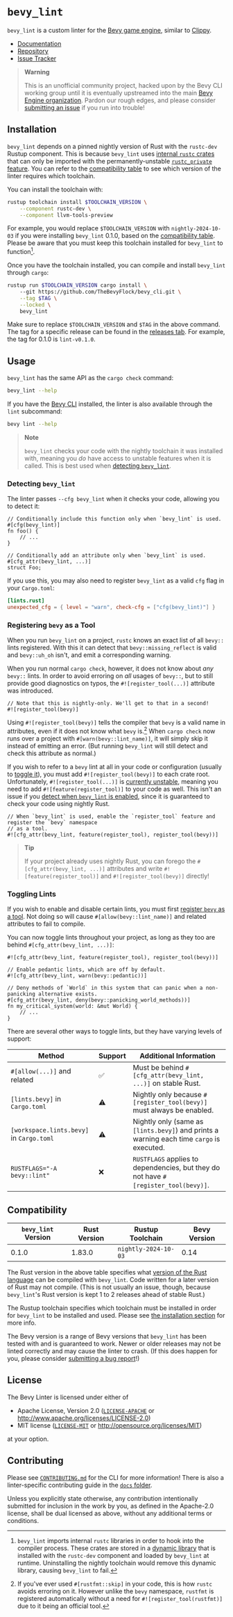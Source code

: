 <div class = "rustdoc-hidden">

# `bevy_lint`

`bevy_lint` is a custom linter for the [Bevy game engine](https://bevyengine.org), similar to [Clippy](https://doc.rust-lang.org/stable/clippy).

</div>

- [Documentation](https://thebevyflock.github.io/bevy_cli/bevy_lint/)
- [Repository](https://github.com/TheBevyFlock/bevy_cli)
- [Issue Tracker](https://github.com/TheBevyFlock/bevy_cli/issues?q=is%3Aopen+is%3Aissue+label%3AA-Linter)

<div class="rustdoc-alert rustdoc-alert-warning">

> **Warning**
>
> This is an unofficial community project, hacked upon by the Bevy CLI working group until it is eventually upstreamed into the main [Bevy Engine organization](https://github.com/bevyengine). Pardon our rough edges, and please consider [submitting an issue](https://github.com/TheBevyFlock/bevy_cli/issues) if you run into trouble!

</div>

## Installation

`bevy_lint` depends on a pinned nightly version of Rust with the `rustc-dev` Rustup component. This is because `bevy_lint` uses [internal `rustc` crates](https://doc.rust-lang.org/nightly/nightly-rustc/) that can only be imported with the permanently-unstable [`rustc_private` feature](https://doc.rust-lang.org/nightly/unstable-book/language-features/rustc-private.html). You can refer to the [compatibility table](#compatibility) to see which version of the linter requires which toolchain.

You can install the toolchain with:

```bash
rustup toolchain install $TOOLCHAIN_VERSION \
    --component rustc-dev \
    --component llvm-tools-preview
```

For example, you would replace `$TOOLCHAIN_VERSION` with `nightly-2024-10-03` if you were installing `bevy_lint` 0.1.0, based on the [compatibility table](#compatibility). Please be aware that you must keep this toolchain installed for `bevy_lint` to function[^keep-toolchain-installed].

[^keep-toolchain-installed]: `bevy_lint` imports internal `rustc` libraries in order to hook into the compiler process. These crates are stored in a [dynamic library](https://en.wikipedia.org/wiki/Dynamic_linker) that is installed with the `rustc-dev` component and loaded by `bevy_lint` at runtime. Uninstalling the nightly toolchain would remove this dynamic library, causing `bevy_lint` to fail.

Once you have the toolchain installed, you can compile and install `bevy_lint` through `cargo`:

```bash
rustup run $TOOLCHAIN_VERSION cargo install \    
    --git https://github.com/TheBevyFlock/bevy_cli.git \
    --tag $TAG \
    --locked \
    bevy_lint
```

Make sure to replace `$TOOLCHAIN_VERSION` and `$TAG` in the above command. The tag for a specific release can be found in the [releases tab](https://github.com/TheBevyFlock/bevy_cli/releases). For example, the tag for 0.1.0 is `lint-v0.1.0`.

## Usage

`bevy_lint` has the same API as the `cargo check` command:

```bash
bevy_lint --help
```

If you have the [Bevy CLI](https://github.com/TheBevyFlock/bevy_cli) installed, the linter is also available through the `lint` subcommand:

```bash
bevy lint --help
```

<div class="rustdoc-alert rustdoc-alert-note">

> **Note**
>
> `bevy_lint` checks your code with the nightly toolchain it was installed with, meaning you _do_ have access to unstable features when it is called. This is best used when [detecting `bevy_lint`](#detecting-bevy_lint).

</div>

### Detecting `bevy_lint`

The linter passes `--cfg bevy_lint` when it checks your code, allowing you to detect it:

```rust,ignore
// Conditionally include this function only when `bevy_lint` is used.
#[cfg(bevy_lint)]
fn foo() {
    // ...
}

// Conditionally add an attribute only when `bevy_lint` is used.
#[cfg_attr(bevy_lint, ...)]
struct Foo;
```

If you use this, you may also need to register `bevy_lint` as a valid `cfg` flag in your `Cargo.toml`:

```toml
[lints.rust]
unexpected_cfg = { level = "warn", check-cfg = ["cfg(bevy_lint)"] }
```

### Registering `bevy` as a Tool

When you run `bevy_lint` on a project, `rustc` knows an exact list of all `bevy::` lints registered. With this it can detect that `bevy::missing_reflect` is valid and `bevy::uh_oh` isn't, and emit a corresponding warning.

When you run normal `cargo check`, however, it does not know about _any_ `bevy::` lints. In order to avoid erroring on _all_ usages of `bevy::`, but to still provide good diagnostics on typos, the `#![register_tool(...)]` attribute was introduced.

```rust,ignore
// Note that this is nightly-only. We'll get to that in a second!
#![register_tool(bevy)]
```

Using `#![register_tool(bevy)]` tells the compiler that `bevy` is a valid name in attributes, even if it does not know what `bevy` is.[^rustfmt-skip] When `cargo check` now runs over a project with `#[warn(bevy::lint_name)]`, it will simply skip it instead of emitting an error. (But running `bevy_lint` will still detect and check this attribute as normal.)

[^rustfmt-skip]: If you've ever used `#[rustfmt::skip]` in your code, this is how `rustc` avoids erroring on it. However unlike the `bevy` namespace, `rustfmt` is registered automatically without a need for `#![register_tool(rustfmt)]` due to it being an official tool.

If you wish to refer to a `bevy` lint at all in your code or configuration (usually to [toggle it](#toggling-lints)), you must add `#![register_tool(bevy)]` to each crate root. Unfortunately, `#![register_tool(...)]` is [currently unstable](https://doc.rust-lang.org/nightly/unstable-book/language-features/register-tool.html), meaning you need to add `#![feature(register_tool)]` to your code as well. This isn't an issue if you [detect when `bevy_lint` is enabled](#detecting-bevy_lint), since it is guaranteed to check your code using nightly Rust.

```rust,ignore
// When `bevy_lint` is used, enable the `register_tool` feature and register the `bevy` namespace
// as a tool.
#![cfg_attr(bevy_lint, feature(register_tool), register_tool(bevy))]
```

<div class="rustdoc-alert rustdoc-alert-tip">

> **Tip**
>
> If your project already uses nightly Rust, you can forego the `#[cfg_attr(bevy_lint, ...)]` attributes and write `#![feature(register_tool)]` and `#![register_tool(bevy)]` directly!

</div>

### Toggling Lints

If you wish to enable and disable certain lints, you must first [register `bevy` as a tool](#registering-bevy-as-a-tool). Not doing so will cause `#[allow(bevy::lint_name)]` and related attributes to fail to compile.

You can now toggle lints throughout your project, as long as they too are behind `#[cfg_attr(bevy_lint, ...)]`:

```rust,ignore
#![cfg_attr(bevy_lint, feature(register_tool), register_tool(bevy))]

// Enable pedantic lints, which are off by default.
#![cfg_attr(bevy_lint, warn(bevy::pedantic))]

// Deny methods of `World` in this system that can panic when a non-panicking alternative exists.
#[cfg_attr(bevy_lint, deny(bevy::panicking_world_methods))]
fn my_critical_system(world: &mut World) {
    // ...
}
```

There are several other ways to toggle lints, but they have varying levels of support:

|Method|Support|Additional Information|
|-|-|-|
|`#[allow(...)]` and related|✅|Must be behind `#[cfg_attr(bevy_lint, ...)]` on stable Rust.|
|`[lints.bevy]` in `Cargo.toml`|⚠️|Nightly only because `#[register_tool(bevy)]` must always be enabled.|
|`[workspace.lints.bevy]` in `Cargo.toml`|⚠️|Nightly only (same as `[lints.bevy]`) and prints a warning each time `cargo` is executed.|
|`RUSTFLAGS="-A bevy::lint"`|❌|`RUSTFLAGS` applies to dependencies, but they do not have `#[register_tool(bevy)]`.|

## Compatibility

|`bevy_lint` Version|Rust Version|Rustup Toolchain|Bevy Version|
|-|-|-|-|
|0.1.0|1.83.0|`nightly-2024-10-03`|0.14|

The Rust version in the above table specifies what [version of the Rust language](https://github.com/rust-lang/rust/releases) can be compiled with `bevy_lint`. Code written for a later version of Rust may not compile. (This is not usually an issue, though, because `bevy_lint`'s Rust version is kept 1 to 2 releases ahead of stable Rust.)

The Rustup toolchain specifies which toolchain must be installed in order for `bevy_lint` to be installed and used. Please see [the installation section](#installation) for more info.

The Bevy version is a range of Bevy versions that `bevy_lint` has been tested with and is guaranteed to work. Newer or older releases may not be linted correctly and may cause the linter to crash. (If this does happen for you, please consider [submitting a bug report](https://github.com/TheBevyFlock/bevy_cli/issues)!)

## License

The Bevy Linter is licensed under either of

- Apache License, Version 2.0 ([`LICENSE-APACHE`](https://github.com/TheBevyFlock/bevy_cli/blob/main/LICENSE-APACHE) or <http://www.apache.org/licenses/LICENSE-2.0>)
- MIT license ([`LICENSE-MIT`](https://github.com/TheBevyFlock/bevy_cli/blob/main/LICENSE-MIT) or <http://opensource.org/licenses/MIT>)

at your option.

## Contributing

Please see [`CONTRIBUTING.md`](https://github.com/TheBevyFlock/bevy_cli/blob/main/CONTRIBUTING.md) for the CLI for more information! There is also a linter-specific contributing guide in the [`docs` folder](https://github.com/TheBevyFlock/bevy_cli/tree/main/bevy_lint/docs).

Unless you explicitly state otherwise, any contribution intentionally submitted for inclusion in the work by you, as defined in the Apache-2.0 license, shall be dual licensed as above, without any additional terms or conditions.

